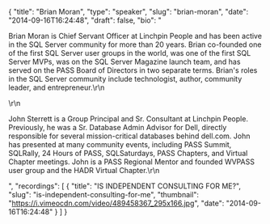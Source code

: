 {
  "title": "Brian Moran",
  "type": "speaker",
  "slug": "brian-moran",
  "date": "2014-09-16T16:24:48",
  "draft": false,
  "bio": "<p>Brian Moran is Chief Servant Officer at Linchpin People and has been active in the SQL Server community for more than 20 years. Brian co-founded one of the first SQL Server user groups in the world, was one of the first SQL Server MVPs, was on the SQL Server Magazine launch team, and has served on the PASS Board of Directors in two separate terms. Brian's roles in the SQL Server community include technologist, author, community leader, and entrepreneur.\r\n</p>\r\n<p>John Sterrett is a Group Principal and Sr. Consultant at Linchpin People. Previously, he was a Sr. Database Admin Advisor for Dell, directly responsible for several mission-critical databases behind dell.com. John has presented at many community events, including PASS Summit, SQLRally, 24 Hours of PASS, SQLSaturdays, PASS Chapters, and Virtual Chapter meetings. John is a PASS Regional Mentor and founded WVPASS user group and the HADR Virtual Chapter.\r\n</p>",
  "recordings": [
    {
      "title": "IS INDEPENDENT CONSULTING FOR ME?",
      "slug": "is-independent-consulting-for-me",
      "thumbnail": "https://i.vimeocdn.com/video/489458367_295x166.jpg",
      "date": "2014-09-16T16:24:48"
    }
  ]
}